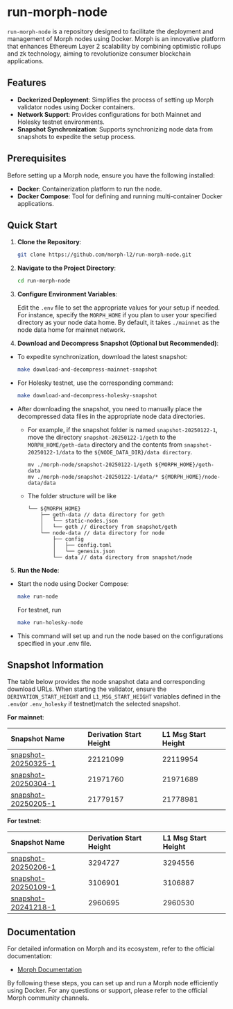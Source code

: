 # run-morph-node

`run-morph-node` is a repository designed to facilitate the deployment and management of Morph nodes using Docker. Morph is an innovative platform that enhances Ethereum Layer 2 scalability by combining optimistic rollups and zk technology, aiming to revolutionize consumer blockchain applications.

## Features

- **Dockerized Deployment**: Simplifies the process of setting up Morph validator nodes using Docker containers.
- **Network Support**: Provides configurations for both Mainnet and Holesky testnet environments.
- **Snapshot Synchronization**: Supports synchronizing node data from snapshots to expedite the setup process.

## Prerequisites

Before setting up a Morph node, ensure you have the following installed:

- **Docker**: Containerization platform to run the node.
- **Docker Compose**: Tool for defining and running multi-container Docker applications.

## Quick Start

1. **Clone the Repository**:

   ```bash
   git clone https://github.com/morph-l2/run-morph-node.git
   ```

2. **Navigate to the Project Directory**:

   ```bash
   cd run-morph-node
   ```

3. **Configure Environment Variables**:
    
    Edit the `.env` file to set the appropriate values for your setup if needed. For instance, specify the `MORPH_HOME` if you plan to user your specified directory as your node data home. By default, it takes  `./mainnet` as the node data home for mainnet network. 

4. **Download and Decompress Snapshot (Optional but Recommended)**:

- To expedite synchronization, download the latest snapshot:

    ```bash
    make download-and-decompress-mainnet-snapshot
    ```

- For Holesky testnet, use the corresponding command:

    ```bash
    make download-and-decompress-holesky-snapshot
    ```

- After downloading the snapshot, you need to manually place the decompressed data files in the appropriate node data directories. 
    - For example, if the snapshot folder is named `snapshot-20250122-1`, move the directory `snapshot-20250122-1/geth` to the `MORPH_HOME/geth-data` directory and the contents from `snapshot-20250122-1/data` to the `${NODE_DATA_DIR}/data directory`.
        ```
        mv ./morph-node/snapshot-20250122-1/geth ${MORPH_HOME}/geth-data
        mv ./morph-node/snapshot-20250122-1/data/* ${MORPH_HOME}/node-data/data
        ```

    - The folder structure will be like
        ```
        └── ${MORPH_HOME}
            ├── geth-data // data directory for geth
            │   └── static-nodes.json
            │   └── geth // directory from snapshot/geth   
            └── node-data // data directory for node
                ├── config
                │   ├── config.toml
                │   └── genesis.json
                └── data // data directory from snapshot/node
        ```


5. **Run the Node**:

- Start the node using Docker Compose:

    ```bash
    make run-node
    ```

    For testnet, run
        
    ```bash
    make run-holesky-node
    ```   

- This command will set up and run the node based on the configurations specified in your .env file.

## Snapshot Information

The table below provides the node snapshot data and corresponding download URLs. When starting the validator, ensure the `DERIVATION_START_HEIGHT` and `L1_MSG_START_HEIGHT` variables defined in the `.env`(or `.env_holesky` if testnet)match the selected snapshot.

**For mainnet**:

|    Snapshot Name    |Derivation Start Height | L1 Msg Start Height |
|:--------------------|:-----------------------|:--------------------|
|[snapshot-20250325-1](https://snapshot.morphl2.io/mainnet/snapshot-20250325-1.tar.gz)|22121099|22119954|
|[snapshot-20250304-1](https://snapshot.morphl2.io/mainnet/snapshot-20250304-1.tar.gz)|21971760|21971689|
|[snapshot-20250205-1](https://snapshot.morphl2.io/mainnet/snapshot-20250205-1.tar.gz)|21779157|21778981|


**For testnet**:

|    Snapshot Name    |Derivation Start Height | L1 Msg Start Height |
|:--------------------|:------------------------|:--------------------|
|[snapshot-20250206-1](https://snapshot.morphl2.io/holesky/snapshot-20250206-1.tar.gz)|3294727|3294556|
|[snapshot-20250109-1](https://snapshot.morphl2.io/holesky/snapshot-20250109-1.tar.gz)|3106901|3106887|
|[snapshot-20241218-1](https://snapshot.morphl2.io/holesky/snapshot-20241218-1.tar.gz)|2960695|2960530|

## Documentation
For detailed information on Morph and its ecosystem, refer to the official documentation:

- [Morph Documentation](https://morphl2.io)

By following these steps, you can set up and run a Morph node efficiently using Docker. For any questions or support, please refer to the official Morph community channels.








